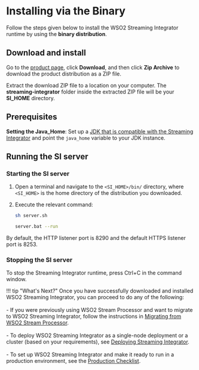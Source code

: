 # Installing via the Binary

Follow the steps given below to install the WSO2 Streaming Integrator runtime by using the <b>binary distribution</b>.

## Download and install

Go to the [product page](https://wso2.com/integration/#), click **Download**, and then click **Zip Archive** to download the product distribution as a ZIP file.

Extract the download ZIP file to a location on your computer. The <b>streaming-integrator</b> folder inside the extracted ZIP file will be your <b>SI_HOME</b> directory.

## Prerequisites

**Setting the Java_Home**: Set up a [JDK that is compatible with the Streaming Integrator]({{base_path}}/install-and-setup/setup/si-setup/environment-compatibility) and point the `java_home` variable to your JDK instance.

## Running the SI server

### Starting the SI server

1.  Open a terminal and navigate to the `<SI_HOME>/bin/` directory, where `<SI_HOME>` is the home directory of the distribution you downloaded.

2.  Execute the relevant command:

    ```bash tab='On MacOS/Linux/CentOS'
    sh server.sh
    ```
    
    ```bash tab='On Windows'
    server.bat --run
    ```
      
By default, the HTTP listener port is 8290 and the default HTTPS listener port is 8253.

### Stopping the SI server

To stop the Streaming Integrator runtime, press Ctrl+C in the command window.

!!! tip "What's Next?"
    Once you have successfully downloaded and installed WSO2 Streaming Integrator, you can proceed to do any of the following:<br/><br/>
    - If you were previously using WSO2 Stream Processor and want to migrate to WSO2 Streaming Integrator, follow the instructions in [Migrating from WSO2 Stream Processor]({{base_path}}/install-and-setup/upgrading-wso2-si/migrating-from-stream-processor).<br/><br/>
    - To deploy WSO2 Streaming Integrator as a single-node deployment or a cluster (based on your requirements), see [Deploying Streaming Integrator]({{base_path}}/install-and-setup/setup/si-deployment/deployment-guide).<br/><br/>
    - To set up WSO2 Streaming Integrator and make it ready to run in a production environment, see the [Production Checklist]({{base_path}}/install-and-setup/setup/si-setup/production-checklist).<br/><br/>

